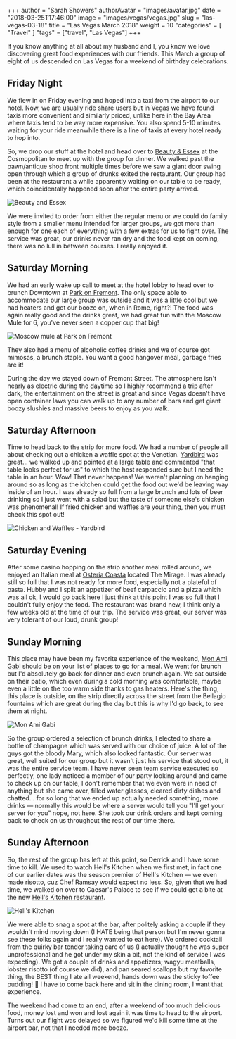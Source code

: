 +++
author = "Sarah Showers"
authorAvatar = "images/avatar.jpg"
date = "2018-03-25T17:46:00"
image = "images/vegas/vegas.jpg"
slug = "las-vegas-03-18"
title = "Las Vegas March 2018"
weight = 10
"categories" = [
  "Travel"
]
"tags" = ["travel", "Las Vegas"]
+++

If you know anything at all about my husband and I, you know we love discovering great food experiences with our friends. This March a group of eight of us descended on Las Vegas for a weekend of birthday celebrations.

## Friday Night

We flew in on Friday evening and hoped into a taxi from the airport to our hotel. Now, we are usually ride share users but in Vegas we have found taxis more convenient and similarly priced, unlike here in the Bay Area where taxis tend to be way more expensive. You also spend 5-10 minutes waiting for your ride meanwhile there is a line of taxis at every hotel ready to hop into.

So, we drop our stuff at the hotel and head over to [Beauty & Essex](http://beautyandessex.com/las-vegas/) at the Cosmopolitan to meet up with the group for dinner. We walked past the pawn/antique shop front multiple times before we saw a giant door swing open through which a group of drunks exited the restaurant. Our group had been at the restaurant a while apparently waiting on our table to be ready, which coincidentally happened soon after the entire party arrived.

![Beauty and Essex](/images/vegas/beauty-and-essex.png)

We were invited to order from either the regular menu or we could do family style from a smaller menu intended for larger groups, we got more than enough for one each of everything with a few extras for us to fight over. The service was great, our drinks never ran dry and the food kept on coming, there was no lull in between courses. I really enjoyed it.

## Saturday Morning

We had an early wake up call to meet at the hotel lobby to head over to brunch Downtown at [Park on Fremont](https://parkonfremont.com/). The only space able to accommodate our large group was outside and it was a little cool but we had heaters and got our booze on, when in Rome, right?! The food was again really good and the drinks great, we had great fun with the Moscow Mule for 6, you've never seen a copper cup that big!

![Moscow mule at Park on Fremont](/images/vegas/moscow-mule.png)

They also had a menu of alcoholic coffee drinks and we of course got mimosas, a brunch staple. You want a good hangover meal, garbage fries are it!

During the day we stayed down of Fremont Street. The atmosphere isn't nearly as electric during the daytime so I highly recommend a trip after dark, the entertainment on the street is great and since Vegas doesn't have open container laws you can walk up to any number of bars and get giant boozy slushies and massive beers to enjoy as you walk.

## Saturday Afternoon

Time to head back to the strip for more food. We had a number of people all about checking out a chicken a waffle spot at the Venetian. [Yardbird](http://www.runchickenrun.com/location/las-vegas/) was great... we walked up and pointed at a large table and commented "that table looks perfect for us" to which the host responded sure but I need the table in an hour. Wow! That never happens! We weren't planning on hanging around so as long as the kitchen could get the food out we'd be leaving way inside of an hour. I was already so full from a large brunch and lots of beer drinking so I just went with a salad but the taste of someone else's chicken was phenomenal! If fried chicken and waffles are your thing, then you must check this spot out!

![Chicken and Waffles - Yardbird](/images/vegas/yardbird-chicken-waffles.jpg)

## Saturday Evening

After some casino hopping on the strip another meal rolled around, we enjoyed an Italian meal at [Osteria Coasta](https://www.mirage.com/en/restaurants/osteria-costa.html) located The Mirage. I was already still so full that I was not ready for more food, especially not a plateful of pasta. Hubby and I split an appetizer of beef carpaccio and a pizza which was all ok, I would go back here I just think at this point I was so full that I couldn't fully enjoy the food. The restaurant was brand new, I think only a few weeks old at the time of our trip. The service was great, our server was very tolerant of our loud, drunk group!

## Sunday Morning

This place may have been my favorite experience of the weekend, [Mon Ami Gabi](http://www.monamigabi.com/menu/?loc=vegas) should be on your list of places to go for a meal. We went for brunch but I'd absolutely go back for dinner and even brunch again. We sat outside on their patio, which even during a cold morning was comfortable, maybe even a little on the too warm side thanks to gas heaters. Here's the thing, this place is outside, on the strip directly across the street from the Bellagio fountains which are great during the day but this is why I'd go back, to see them at night.

![Mon Ami Gabi](/images/vegas/mon-ami-gabi.jpg)

So the group ordered a selection of brunch drinks, I elected to share a bottle of champagne which was served with our choice of juice. A lot of the guys got the bloody Mary, which also looked fantastic. Our server was great, well suited for our group but it wasn't just his service that stood out, it was the entire service team. I have never seen team service executed so perfectly, one lady noticed a member of our party looking around and came to check up on our table, I don't remember that we even were in need of anything but she came over, filled water glasses, cleared dirty dishes and chatted... for so long that we ended up actually needed something, more drinks — normally this would be where a server would tell you "I'll get your server for you" nope, not here. She took our drink orders and kept coming back to check on us throughout the rest of our time there.

## Sunday Afternoon

So, the rest of the group has left at this point, so Derrick and I have some time to kill. We used to watch Hell's Kitchen when we first met, in fact one of our earlier dates was the season premier of Hell's Kitchen — we even made risotto, cuz Chef Ramsay would expect no less. So, given that we had time, we walked on over to Caesar's Palace to see if we could get a bite at the new [Hell's Kitchen restaurant](https://www.gordonramsayrestaurants.com/hells-kitchen-caesars-palace/).

![Hell's Kitchen](/images/vegas/hells-kitchen.jpg)

We were able to snag a spot at the bar, after politely asking a couple if they wouldn't mind moving down (I HATE being that person but I'm never gonna see these folks again and I really wanted to eat here). We ordered cocktail from the quirky bar tender taking care of us (I actually thought he was super unprofessional and he got under my skin a bit, not the kind of service I was expecting). We got a couple of drinks and appetizers; wagyu meatballs, lobster risotto (of course we did), and pan seared scallops but my favorite thing, the BEST thing I ate all weekend, hands down was the sticky toffee pudding! 🤤 I have to come back here and sit in the dining room, I want that experience.

The weekend had come to an end, after a weekend of too much delicious food, money lost and won and lost again it was time to head to the airport. Turns out our flight was delayed so we figured we'd kill some time at the airport bar, not that I needed more booze.
